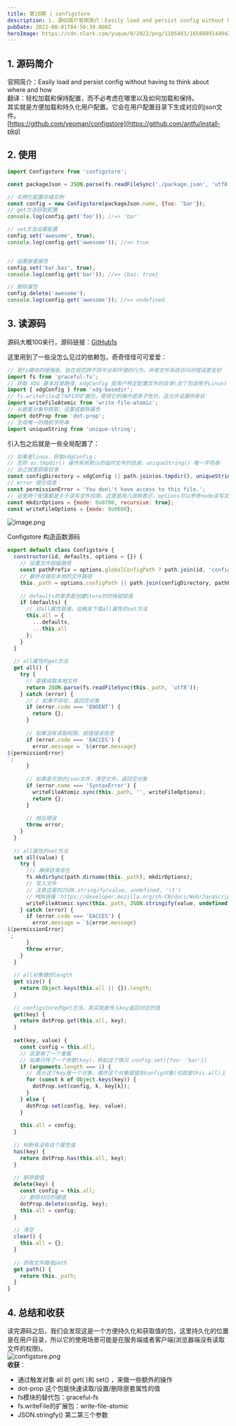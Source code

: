 ```yaml
---
title: 第10期 | configstore
description: 1. 源码简介官网简介：Easily load and persist config without having to think about where and how翻译：轻松加载和保持配置，而不必考虑在哪里以及如何加载和保持。其实就是方便加载和持久化用户配置。它会在用户配置目录下生成对...
pubDate: 2022-08-01T04:56:39.000Z
heroImage: https://cdn.nlark.com/yuque/0/2022/png/1105483/1658889144942-0b8a2dd1-498a-4eac-8c9d-08f23b1d5219.png
---
```


## 1. 源码简介
官网简介：Easily load and persist config without having to think about where and how<br />翻译：轻松加载和保持配置，而不必考虑在哪里以及如何加载和保持。<br />其实就是方便加载和持久化用户配置。它会在用户配置目录下生成对应的json文件。<br />[https://github.com/yeoman/configstore](https://github.com/antfu/install-pkg)

## 2. 使用
```javascript
import Configstore from 'configstore';

const packageJson = JSON.parse(fs.readFileSync('./package.json', 'utf8'));

// 实例化配置存储实例
const config = new Configstore(packageJson.name, {foo: 'bar'});
// get方法获取配置
console.log(config.get('foo')); //=> 'bar'

// set方法设置配置
config.set('awesome', true);
console.log(config.get('awesome')); //=> true


// 设置嵌套属性
config.set('bar.baz', true);
console.log(config.get('bar')); //=> {baz: true}

// 删除属性
config.delete('awesome');
console.log(config.get('awesome')); //=> undefined
```

## 3. 读源码
源码大概100来行，源码链接：[GitHub1s](https://github1s.com/yeoman/configstore/blob/HEAD/index.js)

这里用到了一些没怎么见过的依赖包，奇奇怪怪可可爱爱：
```javascript
// 是fs模块的增强版，旨在规范跨不同平台和环境的行为，并使文件系统访问对错误更友好
import fs from 'graceful-fs';
// 获取 XDG 基本目录路径，xdgConfig 是用户特定配置文件的目录(这个包适用于Linux)
import { xdgConfig } from 'xdg-basedir';
// fs.writeFile这个API的扩展包，使得它的操作是原子性的，且允许设置所有权
import writeFileAtomic from 'write-file-atomic';
// 从嵌套对象中获取、设置或删除属性
import dotProp from 'dot-prop';
// 生成唯一的随机字符串
import uniqueString from 'unique-string';
```

引入包之后就是一些全局配置了：
```javascript
// 如果是linux，获取xdgConfig；
// 否则 os.tmpdir() 操作系统默认的临时文件的目录，uniqueString() 唯一字符串
// 总之就是获取目录
const configDirectory = xdgConfig || path.join(os.tmpdir(), uniqueString());
// error 提示信息
const permissionError = 'You don\'t have access to this file.';
// 这里两个配置都是关于读写文件权限，这里是用八进制表示，options可以参考node读写文件配置
const mkdirOptions = {mode: 0o0700, recursive: true};
const writeFileOptions = {mode: 0o0600};
```
![image.png](https://cdn.nlark.com/yuque/0/2022/png/1105483/1659331572198-86506631-ae39-4cb3-86d9-6cd2df7580cf.png#clientId=u8e4aad5d-bf58-4&from=paste&height=656&id=u1d959bfb&originHeight=656&originWidth=1633&originalType=binary&ratio=1&rotation=0&showTitle=false&size=75955&status=done&style=none&taskId=uf443916a-7dc2-4d46-9151-b027ce32314&title=&width=1633)

Configstore 构造函数源码
```javascript
export default class Configstore {
  constructor(id, defaults, options = {}) {
    // 设置文件前缀路径
    const pathPrefix = options.globalConfigPath ? path.join(id, 'config.json') : path.join('configstore', `${id}.json`);
    // 最终存储在本地的文件路径
    this._path = options.configPath || path.join(configDirectory, pathPrefix);
    
    // defaults的意思是创建Store的时候就赋值
    if (defaults) {
      // 对all属性赋值，会触发下面all属性的set方法
      this.all = {
        ...defaults,
        ...this.all
      };
    }
  }
  
  // all属性的get方法
  get all() {
    try {
      // 直接读取本地文件
      return JSON.parse(fs.readFileSync(this._path, 'utf8'));
    } catch (error) {
      // / 如果不存在，返回空对象
      if (error.code === 'ENOENT') {
        return {};
      }
      
      // 如果没有读取权限，赋值错误信息
      if (error.code === 'EACCES') {
        error.message = `${error.message}
${permissionError}
`;
      }
      
      // 如果是无效的json文件，清空文件，返回空对象
      if (error.name === 'SyntaxError') {
        writeFileAtomic.sync(this._path, '', writeFileOptions);
        return {};
      }
      
      // 抛出错误
      throw error;
    }
  }
  
  // all属性的set方法
  set all(value) {
    try {
      /// 确保目录存在
      fs.mkdirSync(path.dirname(this._path), mkdirOptions);
      // 写入文件
      // 注意这里的JSON.stringify(value, undefined, '\t')
      // MDN链接：https://developer.mozilla.org/zh-CN/docs/Web/JavaScript/Reference/Global_Objects/JSON/stringify
      writeFileAtomic.sync(this._path, JSON.stringify(value, undefined, '\t'), writeFileOptions);
    } catch (error) {
      if (error.code === 'EACCES') {
        error.message = `${error.message}
${permissionError}
`;
      }
      throw error;
    }
  }
  
  // all对象键的length
  get size() {
    return Object.keys(this.all || {}).length;
  }
  
  // configstore的get方法，其实就是传入key返回对应的值
  get(key) {
    return dotProp.get(this.all, key);
  }
  
  set(key, value) {
    const config = this.all;
    // 这里做了一个重载
    // 如果只传了一个参数(key)，例如这个情况 config.set({foo: 'bar'})
    if (arguments.length === 1) {
      // 表示这个key是一个对象，循环这个对象赋值到config对象(也就是this.all)上
      for (const k of Object.keys(key)) {
        dotProp.set(config, k, key[k]);
      }
    } else {
      dotProp.set(config, key, value);
    }
    
    this.all = config;
  }
  
  // 判断有没有这个属性值
  has(key) {
    return dotProp.has(this.all, key);
  }
  
  // 删除键值
  delete(key) {
    const config = this.all;
    // 删除对应的键值
    dotProp.delete(config, key);
    this.all = config;
  }
  
  // 清空
  clear() {
    this.all = {};
  }
  
  // 获取文件路径path
  get path() {
    return this._path;
  }
}

```


## 4. 总结和收获
读完源码之后，我们会发现这是一个方便持久化和获取值的包，这里持久化的位置是在用户目录，所以它的使用场景可能是在服务端或者客户端(浏览器端没有读取文件的权限)。<br />![configstore.png](https://cdn.nlark.com/yuque/0/2022/png/1105483/1659334228588-a3c3967e-1e27-4e22-b0ad-bb5c08898e3e.png#clientId=u8e4aad5d-bf58-4&from=drop&id=OSvJM&originHeight=622&originWidth=1017&originalType=binary&ratio=1&rotation=0&showTitle=false&size=92193&status=done&style=none&taskId=u6a101be8-7ba2-4a5d-b599-2a9a78aa245&title=)<br />**收获**：

- 通过触发对象 all 的 get( )和 set() ，来做一些额外的操作
- dot-prop 这个包能快速读取/设置/删除嵌套属性的值
- fs模块的替代包：graceful-fs
- fs.writeFile的扩展包：write-file-atomic 
- JSON.stringfy() 第二第三个参数



